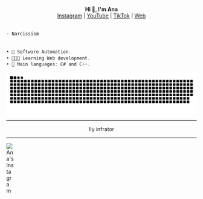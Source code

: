 <p align='center'>
  <b>Hi 👋, I'm Ana </b><br>
  <a href="https://instagram.com/anawhty/">Instagram</a> |
  <a href="https://www.youtube.com/channel/UCQpRUttKZN9Pn9-Pq-xt0jQ">YouTube</a> |
  <a href="https://www.tiktok.com/@anawhty">TikTok</a> |
   <a href="https://bio.site/anaz">Web</a> 



```py

◦ Narcissism

```
```csharp

• 🤖 Software Automation.
• 👨🏻‍💻 Learning Web development.
• 🌟 Main languages: C# and C++.
```

<div align="center">
  <img  src="https://github.com/1999AZZAR/1999AZZAR/blob/main/resources/img/grid-snake.svg"
       alt="snake" /></a>
</div>


--------------------------------------
										
 <p align="center"> Ily infrator

--------------------------------------

<a href="https://instagram.com/anawhty">
  <img align="left" alt="Ana's Instagram" width="20px" src="https://simpleicons.vercel.app/instagram/6366f1" />
</a>
